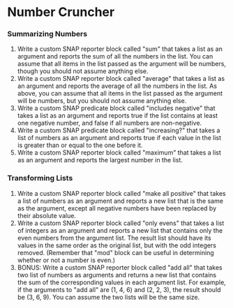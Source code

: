 # Number Cruncher

### Summarizing Numbers <a id="summarizing-numbers"></a>

1. Write a custom SNAP reporter block called "sum" that takes a list as an argument and reports the sum of all the numbers in the list. You can assume that all items in the list passed as the argument will be numbers, though you should not assume anything else.
2. Write a custom SNAP reporter block called "average" that takes a list as an argument and reports the average of all the numbers in the list. As above, you can assume that all items in the list passed as the argument will be numbers, but you should not assume anything else.
3. Write a custom SNAP predicate block called "includes negative" that takes a list as an argument and reports true if the list contains at least one negative number, and false if all numbers are non-negative.
4. Write a custom SNAP predicate block called "increasing?" that takes a list of numbers as an argument and reports true if each value in the list is greater than or equal to the one before it.
5. Write a custom SNAP reporter block called "maximum" that takes a list as an argument and reports the largest number in the list.

### Transforming Lists <a id="transforming-lists"></a>

1. Write a custom SNAP reporter block called "make all positive" that takes a list of numbers as an argument and reports a new list that is the same as the argument, except all negative numbers have been replaced by their absolute value.
2. Write a custom SNAP reporter block called "only evens" that takes a list of integers as an argument and reports a new list that contains only the even numbers from the argument list. The result list should have its values in the same order as the original list, but with the odd integers removed. \(Remember that "mod" block can be useful in determining whether or not a number is even.\)
3. BONUS: Write a custom SNAP reporter block called "add all" that takes two list of numbers as arguments and returns a new list that contains the sum of the corresponding values in each argument list. For example, if the arguments to "add all" are \(1, 4, 6\) and \(2, 2, 3\), the result should be \(3, 6, 9\). You can assume the two lists will be the same size.

